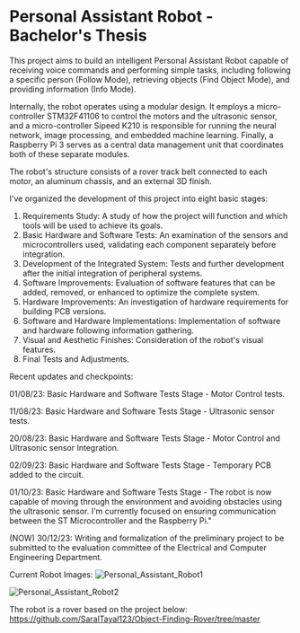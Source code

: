 # Personal Assistant Robot - Bachelor's Thesis

This project aims to build an intelligent Personal Assistant Robot capable of receiving voice commands and performing simple tasks, including following a specific person (Follow Mode), retrieving objects (Find Object Mode), and providing information (Info Mode).

Internally, the robot operates using a modular design. It employs a micro-controller STM32F41106 to control the motors and the ultrasonic sensor, and a micro-controller Sipeed K210 is responsible for running the neural network, image processing, and embedded machine learning. Finally, a Raspberry Pi 3 serves as a central data management unit that coordinates both of these separate modules.

The robot's structure consists of a rover track belt connected to each motor, an aluminum chassis, and an external 3D finish.

I've organized the development of this project into eight basic stages:

1. Requirements Study: A study of how the project will function and which tools will be used to achieve its goals.
2. Basic Hardware and Software Tests: An examination of the sensors and microcontrollers used, validating each component separately before integration.
3. Development of the Integrated System: Tests and further development after the initial integration of peripheral systems.
4. Software Improvements: Evaluation of software features that can be added, removed, or enhanced to optimize the complete system.
5. Hardware Improvements: An investigation of hardware requirements for building PCB versions.
6. Software and Hardware Implementations: Implementation of software and hardware following information gathering.
7. Visual and Aesthetic Finishes: Consideration of the robot's visual features.
8. Final Tests and Adjustments.

Recent updates and checkpoints:

01/08/23: Basic Hardware and Software Tests Stage - Motor Control tests.

11/08/23: Basic Hardware and Software Tests Stage - Ultrasonic sensor tests.

20/08/23: Basic Hardware and Software Tests Stage - Motor Control and Ultrasonic sensor Integration.

02/09/23: Basic Hardware and Software Tests Stage - Temporary PCB added to the circuit.

01/10/23: Basic Hardware and Software Tests Stage - The robot is now capable of moving through the environment and avoiding obstacles using the ultrasonic sensor. I'm currently focused on ensuring communication between the ST Microcontroller and the Raspberry Pi."

(NOW) 30/12/23: Writing and formalization of the preliminary project to be submitted to the evaluation committee of the Electrical and Computer Engineering Department.


Current Robot Images:
![Personal_Assistant_Robot1](https://github.com/thiagofcm/Personal_Assistant_Robot_TCC/assets/22446244/e5b46cf7-b34e-46e4-ad61-13eb81d811cc)

![Personal_Assistant_Robot2](https://github.com/thiagofcm/Personal_Assistant_Robot_TCC/assets/22446244/65def04f-73bd-4eb1-a230-806fc0ca966d)


The robot is a rover based on the project below:
https://github.com/SaralTayal123/Object-Finding-Rover/tree/master

